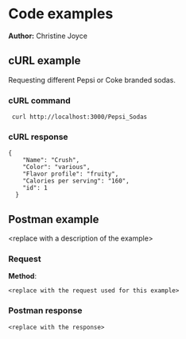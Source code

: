 # Code examples

**Author:** Christine Joyce

## cURL example

Requesting different Pepsi or Coke branded sodas.

### cURL command

```shell
 curl http://localhost:3000/Pepsi_Sodas
```

### cURL response

```shell
{
    "Name": "Crush",
    "Color": "various",
    "Flavor profile": "fruity",
    "Calories per serving": "160",
    "id": 1
  }
```

## Postman example

\<replace with a description of the example\>

### Request

**Method**:

```shell
<replace with the request used for this example>
```

### Postman response

```shell
<replace with the response>
```
